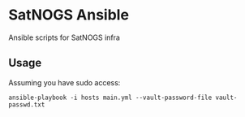 # SatNOGS Ansible

Ansible scripts for SatNOGS infra

## Usage

Assuming you have sudo access:

`ansible-playbook -i hosts main.yml --vault-password-file vault-passwd.txt`
